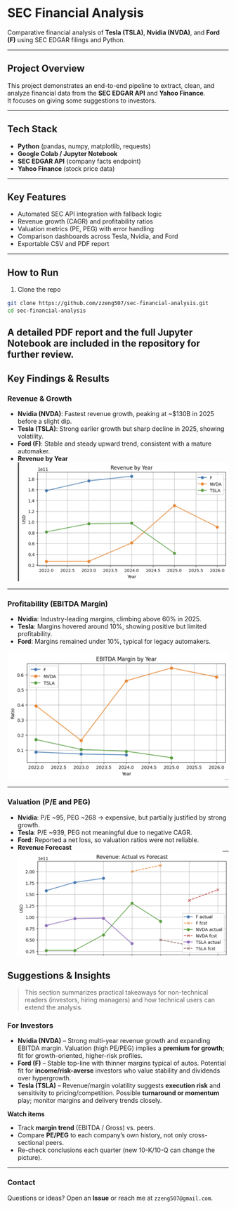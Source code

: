 # SEC Financial Analysis

Comparative financial analysis of **Tesla (TSLA)**, **Nvidia (NVDA)**, and **Ford (F)** using SEC EDGAR filings and Python.

---

## Project Overview
This project demonstrates an end-to-end pipeline to extract, clean, and analyze financial data from the **SEC EDGAR API** and **Yahoo Finance**.  
It focuses on giving some suggestions to investors.

---

## Tech Stack
- **Python** (pandas, numpy, matplotlib, requests)  
- **Google Colab / Jupyter Notebook**  
- **SEC EDGAR API** (company facts endpoint)  
- **Yahoo Finance** (stock price data)  

---

## Key Features
- Automated SEC API integration with fallback logic  
- Revenue growth (CAGR) and profitability ratios  
- Valuation metrics (PE, PEG) with error handling  
- Comparison dashboards across Tesla, Nvidia, and Ford  
- Exportable CSV and PDF report  

---

## How to Run

1. Clone the repo

```bash
git clone https://github.com/zzeng507/sec-financial-analysis.git
cd sec-financial-analysis
```

## A detailed PDF report and the full Jupyter Notebook are included in the repository for further review.

## Key Findings & Results

### Revenue & Growth
- **Nvidia (NVDA)**: Fastest revenue growth, peaking at ~$130B in 2025 before a slight dip.  
- **Tesla (TSLA)**: Strong earlier growth but sharp decline in 2025, showing volatility.  
- **Ford (F)**: Stable and steady upward trend, consistent with a mature automaker.
- **Revenue by Year**
![Revenue by Year](revenue_by_year.png.png) 



---

### Profitability (EBITDA Margin)
- **Nvidia**: Industry-leading margins, climbing above 60% in 2025.  
- **Tesla**: Margins hovered around 10%, showing positive but limited profitability.  
- **Ford**: Margins remained under 10%, typical for legacy automakers.  

![EBITDA Margin by Year](ebitda_margin.png.png)

---

### Valuation (P/E and PEG)
- **Nvidia**: P/E ~95, PEG ~268 → expensive, but partially justified by strong growth.  
- **Tesla**: P/E ~939, PEG not meaningful due to negative CAGR.  
- **Ford**: Reported a net loss, so valuation ratios were not reliable.
- **Revenue Forecast**
![Revenue Forecast](revenue_forecast.png.png)

## Suggestions & Insights

> This section summarizes practical takeaways for non-technical readers (investors, hiring managers) and how technical users can extend the analysis.

### For Investors
- **Nvidia (NVDA)** – Strong multi-year revenue growth and expanding EBITDA margin. Valuation (high PE/PEG) implies a **premium for growth**; fit for growth-oriented, higher-risk profiles.
- **Ford (F)** – Stable top-line with thinner margins typical of autos. Potential fit for **income/risk-averse** investors who value stability and dividends over hypergrowth.
- **Tesla (TSLA)** – Revenue/margin volatility suggests **execution risk** and sensitivity to pricing/competition. Possible **turnaround or momentum** play; monitor margins and delivery trends closely.

**Watch items**
- Track **margin trend** (EBITDA / Gross) vs. peers.
- Compare **PE/PEG** to each company’s own history, not only cross-sectional peers.
- Re-check conclusions each quarter (new 10-K/10-Q can change the picture).

---

### Contact
Questions or ideas? Open an **Issue** or reach me at `zzeng507@gmail.com`.



